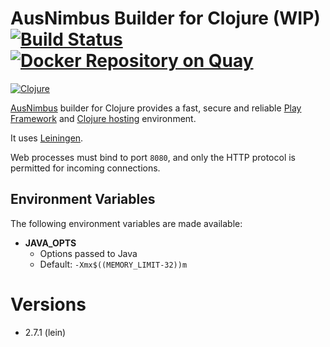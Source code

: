 # AusNimbus Builder for Clojure (WIP) [![Build Status](https://travis-ci.org/ausnimbus/s2i-clojure.svg?branch=master)](https://travis-ci.org/ausnimbus/s2i-clojure) [![Docker Repository on Quay](https://quay.io/repository/ausnimbus/s2i-clojure/status "Docker Repository on Quay")](https://quay.io/repository/ausnimbus/s2i-clojure)

[![Clojure](https://user-images.githubusercontent.com/2239920/27289084-09d5b78e-554c-11e7-853b-719361559a6e.jpg)](https://www.ausnimbus.com.au/)

[AusNimbus](https://www.ausnimbus.com.au/) builder for Clojure provides a fast, secure and reliable [Play Framework](https://www.ausnimbus.com.au/apps/play-framework-hosting/) and [Clojure hosting](https://www.ausnimbus.com.au/languages/java-hosting/) environment.

It uses [Leiningen](https://leiningen.org/).

Web processes must bind to port `8080`, and only the HTTP protocol is permitted for incoming connections.

## Environment Variables

The following environment variables are made available:

* **JAVA_OPTS**
  * Options passed to Java
  * Default: `-Xmx$((MEMORY_LIMIT-32))m`

# Versions

- 2.7.1 (lein)
